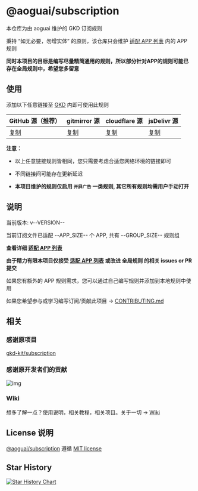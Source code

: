 # @aoguai/subscription

本仓库为由 aoguai 维护的 GKD 订阅规则

秉持 “如无必要，勿增实体” 的原则，该仓库只会维护 [适配 APP 列表](./AppList.md) 内的 APP 规则

**同时本项目的目标是编写尽量精简通用的规则，所以部分针对APP的规则可能已存在全局规则中，希望您多留意**

## 使用

添加以下任意链接至 [GKD](https://github.com/gkd-kit/gkd) 内即可使用此规则

| GitHub 源（推荐）                                                                          | gitmirror 源                                                                       | cloudflare 源                   | jsDelivr 源                                                                          |
| ------------------------------------------------------------------------------------------ | ---------------------------------------------------------------------------------- | ------------------------------- | ------------------------------------------------------------------------------------ |
| [复制](https://raw.githubusercontent.com/aoguai/subscription/custom/dist/aoguai_gkd.json5) | [复制](https://raw.gitmirror.com/aoguai/subscription/custom/dist/aoguai_gkd.json5) | [复制](https://gkd.aoguai.top/) | [复制](https://cdn.jsdelivr.net/gh/aoguai/subscription@custom/dist/aoguai_gkd.json5) |

**注意：**

- 以上任意链接规则皆相同，您只需要考虑合适您网络环境的链接即可

- 不同链接间可能存在更新延迟

- **本项目维护的规则仅启用 `开屏广告` 一类规则, 其它所有规则均需用户手动打开**

## 说明

当前版本: v--VERSION--

当前订阅文件已适配 --APP_SIZE-- 个 APP, 共有 --GROUP_SIZE-- 规则组

**查看详细 [适配 APP 列表](./AppList.md)**

**由于精力有限本项目仅接受 [适配 APP 列表](./AppList.md) 或改进 全局规则 的相关 issues or PR 提交**

如果您有额外的 APP 规则需求，您可以通过自己编写规则并添加到本地规则中使用

如果您希望参与或学习编写订阅/贡献此项目 -> [CONTRIBUTING.md](./CONTRIBUTING.md)

## 相关

### 感谢原项目

[gkd-kit/subscription](https://github.com/gkd-kit/subscription)

### 感谢原开发者们的贡献

![img](https://contrib.rocks/image?repo=gkd-kit/subscription&_v=185)

### Wiki

想多了解一点？使用说明，相关教程，相关项目。关于一切 -> [Wiki](https://github.com/aoguai/subscription/wiki)

## License 说明

[@aoguai/subscription](https://github.com/aoguai/subscription) 遵循 [MIT license](./LICENSE)

## Star History

<a href="https://star-history.com/#aoguai/subscription&Timeline">
  <picture>
    <source media="(prefers-color-scheme: dark)" srcset="https://api.star-history.com/svg?repos=aoguai/subscription&type=Timeline&theme=dark" />
    <source media="(prefers-color-scheme: light)" srcset="https://api.star-history.com/svg?repos=aoguai/subscription&type=Timeline" />
    <img alt="Star History Chart" src="https://api.star-history.com/svg?repos=aoguai/subscription&type=Timeline" />
  </picture>
</a>
